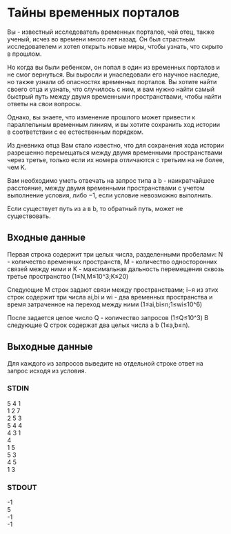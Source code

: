 # Тайны временных порталов
Вы - известный исследователь временных порталов, чей отец, также ученый, исчез во времени много лет назад.
Он был страстным исследователем и хотел открыть новые миры, чтобы узнать, что скрыто в прошлом.  
  
Но когда вы были ребенком, он попал в один из временных порталов и не смог вернуться. Вы выросли и унаследовали его научное наследие,
но также узнали об опасностях временных порталов. Вы хотите найти своего отца и узнать, что случилось с ним, и вам нужно найти самый быстрый
путь между двумя временными пространствами, чтобы найти ответы на свои вопросы.  
  
Однако, вы знаете, что изменение прошлого может привести к параллельным временным линиям, и вы хотите сохранить
ход истории в соответствии с ее естественным порядком.  
  
Из дневника отца Вам стало известно, что для сохранения хода истории разрешенно перемещаться между
двумя временными пространствами через третье, только если их номера отличаются с третьим на не более, чем K.  
  
Вам необходимо уметь отвечать на запрос типа a b - наикратчайшее расстояние, между двумя временными пространствами с учетом выполнение условия, либо 
−1, если условие невозможно выполнить.  
  
Если существует путь из a в b, то обратный путь, может не существовать.  

## Входные данные
Первая строка содержит три целых числа, разделенными пробелами: N - количество временных пространств, M - количество односторонних связей между ними и
K - максимальная дальность перемещения сквозь третье пространство (1≤N,M≤10^3;K≤20)  
  
Следующие M строк задают связи между пространствами; i−я из этих строк содержит три числа ai,bi и wi - два временных пространства и время затраченное на переход между ними 
(1≤ai,bi≤n;1≤wi≤10^6)  
  
После задается целое число Q - количество запросов (1≤Q≤10^3) В следующие Q строк содержат два целых числа a b (1≤a,b≤n).

## Выходные данные
Для каждого из запросов выведите на отдельной строке ответ на запрос исходя из условия.

### STDIN
5 4 1  
1 2 7  
2 5 3  
5 4 4  
4 3 1  
4  
1 5  
5 3  
4 5  
1 3

### STDOUT
-1  
5  
-1  
-1
